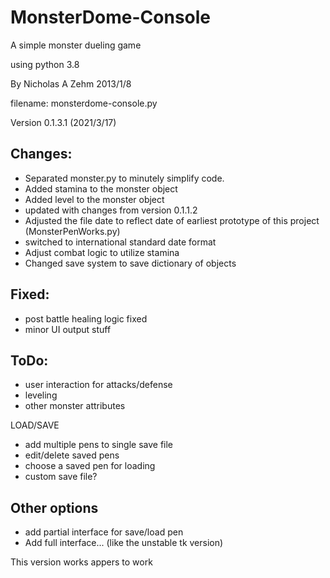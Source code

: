 # MonsterDome-Console
A simple monster dueling game

using python 3.8

By Nicholas A Zehm 2013/1/8

filename: monsterdome-console.py

Version 0.1.3.1 (2021/3/17)

## Changes:
* Separated monster.py to minutely simplify code.
* Added stamina to the monster object
* Added level to the monster object
* updated with changes from version 0.1.1.2
* Adjusted the file date to reflect date of earliest prototype of this project (MonsterPenWorks.py)
* switched to international standard date format
* Adjust combat logic to utilize stamina
* Changed save system to save dictionary of objects

## Fixed:
* post battle healing logic fixed
* minor UI output stuff

## ToDo:
* user interaction for attacks/defense
* leveling
* other monster attributes

LOAD/SAVE

- add multiple pens to single save file
- edit/delete saved pens
- choose a saved pen for loading
- custom save file?

## Other options
* add partial interface for save/load pen
* Add full interface... (like the unstable tk version)

This version works appers to work
